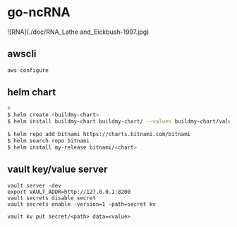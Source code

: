 # go-ncRNA


![RNA](./doc/RNA_Lathe and_Eickbush-1997.jpg)
## awscli
```bash
aws configure

```
## helm chart
```bash
# 
$ helm create <buildmy-chart>
$ helm install buildmy-chart buildmy-chart/ --values buildmy-chart/values.yaml

$ helm repo add bitnami https://charts.bitnami.com/bitnami
$ helm search repo bitnami
$ helm install my-release bitnami/<chart>
```

## vault key/value server
```
vault server -dev
export VAULT_ADDR=http://127.0.0.1:8200
vault secrets disable secret
vault secrets enable -version=1 -path=secret kv

vault kv put secret/<path> data=<value>
```